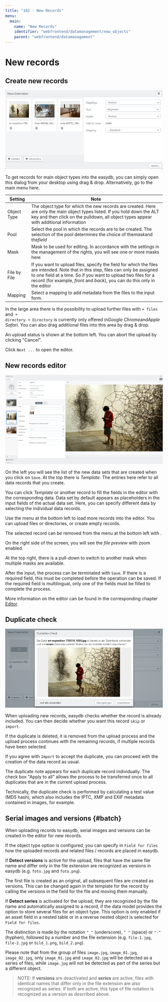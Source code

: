 ```yaml
---
title: "182 - New Records"
menu:
  main:
    name: "New Records"
    identifier: "webfrontend/datamanagement/new_objects"
    parent: "webfrontend/datamanagement"
---
```

# New records

## Create new records

![New records](new_object_en.png)

To get records for main object types into the easydb, you can simply open this dialog from your desktop using drag & drop. Alternatively, go to the main menu here.

| Setting | Note |
|---|---|
| Object Type | The object type for which the new records are created. Here are only the main object types listed. If you hold down the ALT key and then click on the pulldown, all object types appear with additional information|
| Pool | Select the pool in which the records are to be created. The selection of the pool determines the choice of the*mask*and the*field*|
| Mask | Mask to be used for editing. In accordance with the settings in the management of the rights, you will see one or more masks here|
| File by File | If you want to upload files, specify the field for which the files are intended. Note that in this step, files can only be assigned to one field at a time. So if you want to upload two files for a record (for example, *front* and *back*), you can do this only in the editor|
| Mapping | Select a mapping to add metadata from the files to the input form. |

In the large area there is the possibility to upload further files with <code class="button">+ files</code> and<code class="button"> + directory</code>. <code class="button">+ Directory</code> is currently only offered in*Google Chrome*and*Apple Safari*. You can also drag additional files into this area by drag & drop.

An upload status is shown at the bottom left. You can abort the upload by clicking "Cancel".

Click <code class="button">Next ...</code> to open the editor.


## New records editor

![New Records Editor with 9 Images](new_object_edit_en.png)

On the left you will see the list of the new data sets that are created when you click on <code class="button">Save</code>. At the top there is *Template*. The entries here refer to all data records that you create.

You can click *Template* or another record to fill the fields in the editor with the corresponding data. Data set by default appears as placeholders in the input fields of the actual data set. Here, you can specify different data by selecting the individual data records.

Use the menu at the bottom left to load more records into the editor. You can upload files or directories, or create empty records.

The selected record can be removed from the menu at the bottom left with <i class="fa fa-minus"></i>.

On the right side of the screen, you will see the *file preview* with zoom enabled.

At the top right, there is a pull-down to switch to another mask when multiple masks are available.

After the input, the process can be terminated with <code class="button">Save</code>. If there is a required field, this must be completed before the operation can be saved. If the required field is multilingual, only one of the fields must be filled to complete the process.

More information on the editor can be found in the corresponding chapter [Editor](../search/editor).

## Duplicate check

![Duplicate Review](dublettencheck_en.png)

When uploading new records, easydb checks whether the record is already included. You can then decide whether you want this record <code class="button">skip</code> or<code class="button"> import</code>.

If the duplicate is deleted, it is removed from the upload process and the upload process continues with the remaining records, if multiple records have been selected.

If you agree with <code class="button">Import</code> to accept the duplicate, you can proceed with the creation of the data record as usual.

The duplicate note appears for each duplicate record individually. The check box "Apply to all" allows the process to be transferred once to all duplicates that are in the current upload process.

Technically, the duplicate check is performed by calculating a test value (MD5 hash), which also includes the IPTC, XMP and EXIF ​​metadata contained in images, for example.

## Serial images and versions {#batch}

When uploading records to easydb, serial images and versions can be created in the editor for new records.

If the object type option is configured, you can specify in `Field for files` how the uploaded records and related files / records are placed in easydb.

If **Detect versions** is active for the upload, files that have the same file name and differ only in the file extension are recognized as versions in easydb (e.g. `foto.jpg` and `foto.png`).

The first file is created as an original, all subsequent files are created as versions. This can be changed again in the template for the record by calling the versions in the field for the file and moving them manually.

If **Detect series** is activated for the upload, they are recognized by the file name and automatically assigned to a record, if the data model provides the option to store several files for an object type. This option is only enabled if an asset field in a nested table or in a reverse nested object is selected for `Field for files`.

The distinction is made by the notation `"_"` (underscore), `" "` (space) or `"-"` (hyphen), followed by a number and the file extension (e.g. `file-1.jpg`, `file-2.jpg` or `bild_1.png`, `bild_2.png`).

Please note that from the group of files `image.jpg`, `image_01.jpg`, `image_02.jpg`, only `image_01.jpg` and `image_02.jpg` will be detected as a series of files, while `image.jpg` will not be detected as part of the series but a different object.

> NOTE: If **versions** are deactivated and **series** are active, files with identical names that differ only in the file extension are also recognized as series. If both are active, this type of file notation is recognized as a version as described above.
